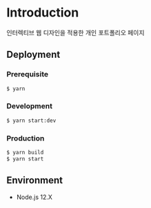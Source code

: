 # Introduction
인터렉티브 웹 디자인을 적용한 개인 포트폴리오 페이지


## Deployment

### Prerequisite
```bash
$ yarn
```

### Development
```bash
$ yarn start:dev
```

### Production
```bash
$ yarn build
$ yarn start
```

## Environment
- Node.js 12.X
